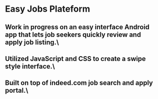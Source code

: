 # Easy Jobs Plateform

## Work in progress on an easy interface Android app that lets job seekers quickly review and apply job listing.\
## Utilized JavaScript and CSS to create a swipe style interface.\
## Built on top of indeed.com job search and apply portal.\
